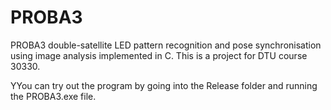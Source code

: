 # PROBA3
PROBA3 double-satellite LED pattern recognition and pose synchronisation using image analysis implemented in C. This is a project for DTU course 30330.

YYou can try out the program by going into the Release folder and running the PROBA3.exe file.

